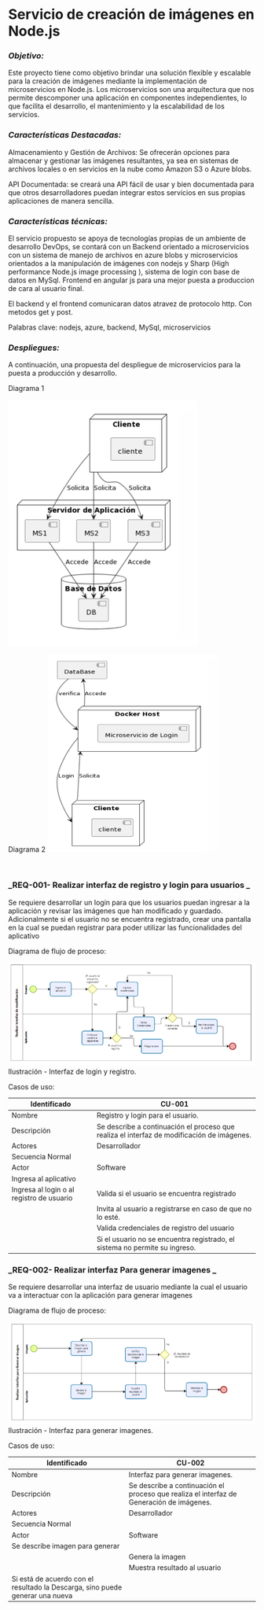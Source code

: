# **Servicio de creación de imágenes en Node.js**


### _Objetivo:_  

Este proyecto tiene como objetivo brindar una solución flexible y escalable para la creación de imágenes mediante la implementación de microservicios en Node.js. Los microservicios son una arquitectura que nos permite descomponer una aplicación en componentes independientes, lo que facilita el desarrollo, el mantenimiento y la escalabilidad de los servicios. 


### _Características Destacadas:_ 

Almacenamiento y Gestión de Archivos: Se ofrecerán opciones para almacenar y gestionar las imágenes resultantes, ya sea en sistemas de archivos locales o en servicios en la nube como Amazon S3 o Azure blobs. 

API Documentada: se creará una API fácil de usar y bien documentada para que otros desarrolladores puedan integrar estos servicios en sus propias aplicaciones de manera sencilla. 


### _Características técnicas:_

 El servicio propuesto se apoya de tecnologías propias de un ambiente de desarrollo DevOps, se contará con un Backend orientado a microservicios con un sistema de manejo de archivos en azure blobs y microservicios orientados a la manipulación de imágenes con nodejs y Sharp (High performance Node.js image processing ), sistema de login con base de datos en MySql. Frontend en angular js para una mejor puesta a produccion de cara al usuario final. 

El backend y el frontend comunicaran datos atravez de protocolo http. Con metodos get y post. 

Palabras clave: nodejs, azure, backend, MySql, microservicios

  
### _Despliegues:_ 

A continuación, una propuesta del despliegue de microservicios para la puesta a producción y desarrollo. 

Diagrama 1

  
  ![Imagen](/imagesreadme/Captura.PNG)

Diagrama 2 
  ![Imagen](/imagesreadme//Captura2.PNG)

<br>

### _REQ-001- Realizar interfaz de registro y login para usuarios _ 

Se requiere desarrollar un login para que los usuarios puedan ingresar a la aplicación y revisar las imágenes que han modificado y guardado. Adicionalmente si el usuario no se encuentra registrado, crear una pantalla en la cual se puedan registrar para poder utilizar las funcionalidades del aplicativo  
   
   Diagrama de flujo de proceso:
   
  ![Imagen](/imagesreadme//Captura3.PNG)
    Ilustración - Interfaz de login y registro. 


  Casos de uso:

| Identificado   | CU-001  |
|-----|-----|
| Nombre  | Registro y login para el usuario. |
|Descripción |Se describe a continuación el proceso que realiza el interfaz de modificación de imágenes. |
|Actores |Desarrollador |
|Secuencia Normal|
|Actor |Software |
|Ingresa al aplicativo ||
|Ingresa al login o al registro de usuario |Valida si el usuario se encuentra registrado |
||Invita al usuario a registrarse en caso de que no lo esté. |
||Valida credenciales de registro del usuario  |
||Si el usuario no se encuentra registrado, el sistema no permite su ingreso. |

### _REQ-002- Realizar interfaz Para generar imagenes _ 

Se requiere desarrollar una interfaz de usuario mediante la cual el usuario va a interactuar con la aplicación para generar imagenes  

   Diagrama de flujo de proceso:
   
  ![Imagen](/imagesreadme//Captura4.PNG)
    Ilustración - Interfaz para generar imagenes. 


  Casos de uso:

| Identificado   | CU-002   |
|-----|-----|
| Nombre  | Interfaz para generar imagenes. |
|Descripción |Se describe a continuación el proceso que realiza el interfaz de Generación de imágenes. |
|Actores |Desarrollador |
|Secuencia Normal|
|Actor |Software |
|Se describe imagen para generar  ||
| |Genera la imagen |
||Muestra resultado al usuario  |
|Si está de acuerdo con el resultado la Descarga, sino puede generar una nueva |  |
